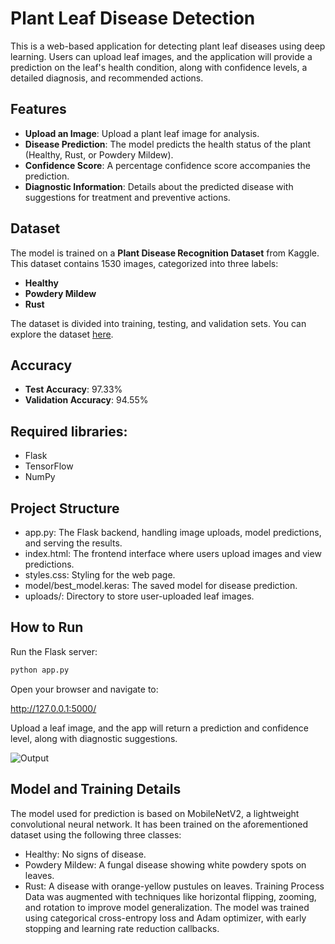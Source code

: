 # Plant Leaf Disease Detection

This is a web-based application for detecting plant leaf diseases using deep learning. Users can upload leaf images, and the application will provide a prediction on the leaf's health condition, along with confidence levels, a detailed diagnosis, and recommended actions.

## Features

- **Upload an Image**: Upload a plant leaf image for analysis.
- **Disease Prediction**: The model predicts the health status of the plant (Healthy, Rust, or Powdery Mildew).
- **Confidence Score**: A percentage confidence score accompanies the prediction.
- **Diagnostic Information**: Details about the predicted disease with suggestions for treatment and preventive actions.

## Dataset

The model is trained on a **Plant Disease Recognition Dataset** from Kaggle. This dataset contains 1530 images, categorized into three labels:
- **Healthy**
- **Powdery Mildew**
- **Rust**

The dataset is divided into training, testing, and validation sets. You can explore the dataset [here](https://www.kaggle.com/datasets/rashikrahmanpritom/plant-disease-recognition-dataset).

## Accuracy

- **Test Accuracy**: 97.33%
- **Validation Accuracy**: 94.55%

## Required libraries:

- Flask
- TensorFlow
- NumPy

## Project Structure
- app.py: The Flask backend, handling image uploads, model predictions, and serving the results.
- index.html: The frontend interface where users upload images and view predictions.
- styles.css: Styling for the web page.
- model/best_model.keras: The saved model for disease prediction.
- uploads/: Directory to store user-uploaded leaf images.


## How to Run

Run the Flask server:

```bash
python app.py
```

Open your browser and navigate to:

http://127.0.0.1:5000/

Upload a leaf image, and the app will return a prediction and confidence level, along with diagnostic suggestions.

![Output](https://example.com/leaf_example.jpg)


## Model and Training Details
The model used for prediction is based on MobileNetV2, a lightweight convolutional neural network. It has been trained on the aforementioned dataset using the following three classes:

- Healthy: No signs of disease.
- Powdery Mildew: A fungal disease showing white powdery spots on leaves.
- Rust: A disease with orange-yellow pustules on leaves.
Training Process
Data was augmented with techniques like horizontal flipping, zooming, and rotation to improve model generalization.
The model was trained using categorical cross-entropy loss and Adam optimizer, with early stopping and learning rate reduction callbacks.
